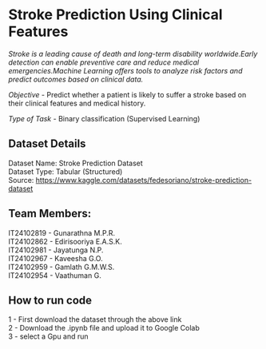 # Stroke Prediction Using Clinical Features

*Stroke is a leading cause of death and long-term disability worldwide.Early detection can enable preventive care and reduce medical emergencies.Machine Learning offers tools to analyze risk factors and predict outcomes based on clinical data.*

*Objective* -
 Predict whether a patient is likely to suffer a stroke based on their clinical features and medical history.

*Type of Task* -
 Binary classification (Supervised Learning)

## Dataset Details

Dataset Name: Stroke Prediction Dataset <br>
Dataset Type: Tabular (Structured) <br>
Source: https://www.kaggle.com/datasets/fedesoriano/stroke-prediction-dataset <br>

## Team Members: <br>
IT24102819 - Gunarathna M.P.R. <br>
IT24102862 - Edirisooriya E.A.S.K. <br>
IT24102981 - Jayatunga N.P. <br>
IT24102967 - Kaveesha G.O. <br>
IT24102959 - Gamlath G.M.W.S. <br>
IT24102954 - Vaathuman G. <br>

## How to run code <br>
1 - First download the dataset through the above link <br>
2 - Download the .ipynb file and upload it to Google Colab <br>
3 - select a Gpu and run <br>





